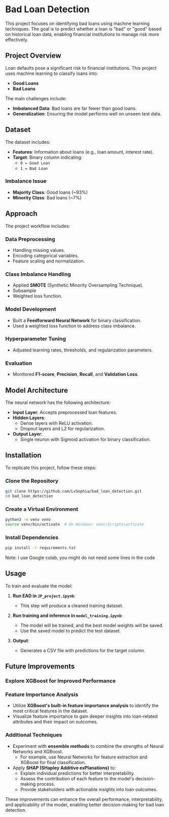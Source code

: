 # Bad Loan Detection

This project focuses on identifying bad loans using machine learning techniques. The goal is to predict whether a loan is "bad" or "good" based on historical loan data, enabling financial institutions to manage risk more effectively.

## Project Overview

Loan defaults pose a significant risk to financial institutions. This project uses machine learning to classify loans into:

- **Good Loans**
- **Bad Loans**

The main challenges include:

- **Imbalanced Data**: Bad loans are far fewer than good loans.
- **Generalization**: Ensuring the model performs well on unseen test data.

## Dataset

The dataset includes:

- **Features**: Information about loans (e.g., loan amount, interest rate).
- **Target**: Binary column indicating:
  - `0 = Good Loan`
  - `1 = Bad Loan`

### Imbalance Issue

- **Majority Class**: Good loans (~93%)
- **Minority Class**: Bad loans (~7%)

## Approach

The project workflow includes:

### Data Preprocessing

- Handling missing values.
- Encoding categorical variables.
- Feature scaling and normalization.

### Class Imbalance Handling

- Applied **SMOTE** (Synthetic Minority Oversampling Technique).
- Subsample
- Weighted loss function.

### Model Development

- Built a **Feedforward Neural Network** for binary classification.
- Used a weighted loss function to address class imbalance.

### Hyperparameter Tuning

- Adjusted learning rates, thresholds, and regularization parameters.

### Evaluation

- Monitored **F1-score**, **Precision**, **Recall**, and **Validation Loss**.

## Model Architecture

The neural network has the following architecture:

- **Input Layer**: Accepts preprocessed loan features.
- **Hidden Layers**:
  - Dense layers with ReLU activation.
  - Dropout layers and L2 for regularization.
- **Output Layer**:
  - Single neuron with Sigmoid activation for binary classification.

## Installation

To replicate this project, follow these steps:

### Clone the Repository

```bash
git clone https://github.com/LvSophia/bad_loan_detection.git
cd bad_loan_detection
```

### Create a Virtual Environment

```bash
python3 -m venv venv
source venv/bin/activate  # On Windows: venv\Scripts\activate
```

### Install Dependencies

```bash
pip install -r requirements.txt
```
Note: I use Google colab, you might do not need some lines in the code

## Usage

To train and evaluate the model:

1. **Run EAD in `JP_project.ipynb`**:
   - This step will produce a cleaned training dataset.

2. **Run training and inference in `model_training.ipynb`**:
   - The model will be trained, and the best model weights will be saved.
   - Use the saved model to predict the test dataset.

3. **Output**:
   - Generates a CSV file with predictions for the target column.

## Future Improvements

### Explore XGBoost for Improved Performance

### Feature Importance Analysis
- Utilize **XGBoost's built-in feature importance analysis** to identify the most critical features in the dataset.
- Visualize feature importance to gain deeper insights into loan-related attributes and their impact on outcomes.

### Additional Techniques
- Experiment with **ensemble methods** to combine the strengths of Neural Networks and XGBoost.
  - For example, use Neural Networks for feature extraction and XGBoost for final classification.
- Apply **SHAP (SHapley Additive exPlanations)** to:
  - Explain individual predictions for better interpretability.
  - Assess the contribution of each feature to the model's decision-making process.
  - Provide stakeholders with actionable insights into loan outcomes.

These improvements can enhance the overall performance, interpretability, and applicability of the model, enabling better decision-making for bad loan detection.
